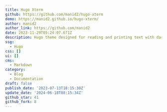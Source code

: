 ```yaml
---
title: Hugo Xterm
github: https://github.com/manid2/hugo-xterm
demo: https://manid2.github.io/hugo-xterm/
author: manid2
author_link: https://github.com/manid2
date: 2023-11-29T05:24:07.671Z
description: Hugo theme designed for reading and printing text with dark and light modes.
ssg:
  - Hugo
css: []
ui: []
cms:
  - Markdown
category:
  - Blog
  - Documentation
draft: false
publish_date: '2023-07-13T18:15:30Z'
update_date: '2024-06-18T08:15:34Z'
github_star: 41
github_fork: 8
---
```


